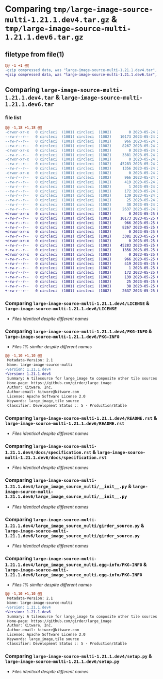 # Comparing `tmp/large-image-source-multi-1.21.1.dev4.tar.gz` & `tmp/large-image-source-multi-1.21.1.dev6.tar.gz`

## filetype from file(1)

```diff
@@ -1 +1 @@
-gzip compressed data, was "large-image-source-multi-1.21.1.dev4.tar", last modified: Wed May 24 20:08:59 2023, max compression
+gzip compressed data, was "large-image-source-multi-1.21.1.dev6.tar", last modified: Thu May 25 01:22:23 2023, max compression
```

## Comparing `large-image-source-multi-1.21.1.dev4.tar` & `large-image-source-multi-1.21.1.dev6.tar`

### file list

```diff
@@ -1,18 +1,18 @@
-drwxr-xr-x   0 circleci  (1001) circleci  (1002)        0 2023-05-24 20:08:59.135365 large-image-source-multi-1.21.1.dev4/
--rw-r--r--   0 circleci  (1001) circleci  (1002)    10173 2023-05-24 20:08:58.000000 large-image-source-multi-1.21.1.dev4/LICENSE
--rw-r--r--   0 circleci  (1001) circleci  (1002)      966 2023-05-24 20:08:59.135365 large-image-source-multi-1.21.1.dev4/PKG-INFO
--rw-r--r--   0 circleci  (1001) circleci  (1002)     8267 2023-05-24 20:08:58.000000 large-image-source-multi-1.21.1.dev4/README.rst
-drwxr-xr-x   0 circleci  (1001) circleci  (1002)        0 2023-05-24 20:08:59.131365 large-image-source-multi-1.21.1.dev4/docs/
--rw-r--r--   0 circleci  (1001) circleci  (1002)     3381 2023-05-24 20:07:46.000000 large-image-source-multi-1.21.1.dev4/docs/specification.rst
-drwxr-xr-x   0 circleci  (1001) circleci  (1002)        0 2023-05-24 20:08:59.131365 large-image-source-multi-1.21.1.dev4/large_image_source_multi/
--rw-r--r--   0 circleci  (1001) circleci  (1002)    45283 2023-05-24 20:07:46.000000 large-image-source-multi-1.21.1.dev4/large_image_source_multi/__init__.py
--rw-r--r--   0 circleci  (1001) circleci  (1002)     1356 2023-05-24 20:07:46.000000 large-image-source-multi-1.21.1.dev4/large_image_source_multi/girder_source.py
-drwxr-xr-x   0 circleci  (1001) circleci  (1002)        0 2023-05-24 20:08:59.131365 large-image-source-multi-1.21.1.dev4/large_image_source_multi.egg-info/
--rw-r--r--   0 circleci  (1001) circleci  (1002)      966 2023-05-24 20:08:59.000000 large-image-source-multi-1.21.1.dev4/large_image_source_multi.egg-info/PKG-INFO
--rw-r--r--   0 circleci  (1001) circleci  (1002)      419 2023-05-24 20:08:59.000000 large-image-source-multi-1.21.1.dev4/large_image_source_multi.egg-info/SOURCES.txt
--rw-r--r--   0 circleci  (1001) circleci  (1002)        1 2023-05-24 20:08:59.000000 large-image-source-multi-1.21.1.dev4/large_image_source_multi.egg-info/dependency_links.txt
--rw-r--r--   0 circleci  (1001) circleci  (1002)      172 2023-05-24 20:08:59.000000 large-image-source-multi-1.21.1.dev4/large_image_source_multi.egg-info/entry_points.txt
--rw-r--r--   0 circleci  (1001) circleci  (1002)      139 2023-05-24 20:08:59.000000 large-image-source-multi-1.21.1.dev4/large_image_source_multi.egg-info/requires.txt
--rw-r--r--   0 circleci  (1001) circleci  (1002)       25 2023-05-24 20:08:59.000000 large-image-source-multi-1.21.1.dev4/large_image_source_multi.egg-info/top_level.txt
--rw-r--r--   0 circleci  (1001) circleci  (1002)       38 2023-05-24 20:08:59.135365 large-image-source-multi-1.21.1.dev4/setup.cfg
--rw-r--r--   0 circleci  (1001) circleci  (1002)     2637 2023-05-24 20:07:46.000000 large-image-source-multi-1.21.1.dev4/setup.py
+drwxr-xr-x   0 circleci  (1001) circleci  (1002)        0 2023-05-25 01:22:23.267560 large-image-source-multi-1.21.1.dev6/
+-rw-r--r--   0 circleci  (1001) circleci  (1002)    10173 2023-05-25 01:22:22.000000 large-image-source-multi-1.21.1.dev6/LICENSE
+-rw-r--r--   0 circleci  (1001) circleci  (1002)      966 2023-05-25 01:22:23.267560 large-image-source-multi-1.21.1.dev6/PKG-INFO
+-rw-r--r--   0 circleci  (1001) circleci  (1002)     8267 2023-05-25 01:22:22.000000 large-image-source-multi-1.21.1.dev6/README.rst
+drwxr-xr-x   0 circleci  (1001) circleci  (1002)        0 2023-05-25 01:22:23.267560 large-image-source-multi-1.21.1.dev6/docs/
+-rw-r--r--   0 circleci  (1001) circleci  (1002)     3381 2023-05-25 01:21:02.000000 large-image-source-multi-1.21.1.dev6/docs/specification.rst
+drwxr-xr-x   0 circleci  (1001) circleci  (1002)        0 2023-05-25 01:22:23.267560 large-image-source-multi-1.21.1.dev6/large_image_source_multi/
+-rw-r--r--   0 circleci  (1001) circleci  (1002)    45283 2023-05-25 01:21:02.000000 large-image-source-multi-1.21.1.dev6/large_image_source_multi/__init__.py
+-rw-r--r--   0 circleci  (1001) circleci  (1002)     1356 2023-05-25 01:21:02.000000 large-image-source-multi-1.21.1.dev6/large_image_source_multi/girder_source.py
+drwxr-xr-x   0 circleci  (1001) circleci  (1002)        0 2023-05-25 01:22:23.267560 large-image-source-multi-1.21.1.dev6/large_image_source_multi.egg-info/
+-rw-r--r--   0 circleci  (1001) circleci  (1002)      966 2023-05-25 01:22:23.000000 large-image-source-multi-1.21.1.dev6/large_image_source_multi.egg-info/PKG-INFO
+-rw-r--r--   0 circleci  (1001) circleci  (1002)      419 2023-05-25 01:22:23.000000 large-image-source-multi-1.21.1.dev6/large_image_source_multi.egg-info/SOURCES.txt
+-rw-r--r--   0 circleci  (1001) circleci  (1002)        1 2023-05-25 01:22:23.000000 large-image-source-multi-1.21.1.dev6/large_image_source_multi.egg-info/dependency_links.txt
+-rw-r--r--   0 circleci  (1001) circleci  (1002)      172 2023-05-25 01:22:23.000000 large-image-source-multi-1.21.1.dev6/large_image_source_multi.egg-info/entry_points.txt
+-rw-r--r--   0 circleci  (1001) circleci  (1002)      139 2023-05-25 01:22:23.000000 large-image-source-multi-1.21.1.dev6/large_image_source_multi.egg-info/requires.txt
+-rw-r--r--   0 circleci  (1001) circleci  (1002)       25 2023-05-25 01:22:23.000000 large-image-source-multi-1.21.1.dev6/large_image_source_multi.egg-info/top_level.txt
+-rw-r--r--   0 circleci  (1001) circleci  (1002)       38 2023-05-25 01:22:23.267560 large-image-source-multi-1.21.1.dev6/setup.cfg
+-rw-r--r--   0 circleci  (1001) circleci  (1002)     2637 2023-05-25 01:21:02.000000 large-image-source-multi-1.21.1.dev6/setup.py
```

### Comparing `large-image-source-multi-1.21.1.dev4/LICENSE` & `large-image-source-multi-1.21.1.dev6/LICENSE`

 * *Files identical despite different names*

### Comparing `large-image-source-multi-1.21.1.dev4/PKG-INFO` & `large-image-source-multi-1.21.1.dev6/PKG-INFO`

 * *Files 1% similar despite different names*

```diff
@@ -1,10 +1,10 @@
 Metadata-Version: 2.1
 Name: large-image-source-multi
-Version: 1.21.1.dev4
+Version: 1.21.1.dev6
 Summary: A tilesource for large_image to composite other tile sources
 Home-page: https://github.com/girder/large_image
 Author: Kitware, Inc.
 Author-email: kitware@kitware.com
 License: Apache Software License 2.0
 Keywords: large_image,tile source
 Classifier: Development Status :: 5 - Production/Stable
```

### Comparing `large-image-source-multi-1.21.1.dev4/README.rst` & `large-image-source-multi-1.21.1.dev6/README.rst`

 * *Files identical despite different names*

### Comparing `large-image-source-multi-1.21.1.dev4/docs/specification.rst` & `large-image-source-multi-1.21.1.dev6/docs/specification.rst`

 * *Files identical despite different names*

### Comparing `large-image-source-multi-1.21.1.dev4/large_image_source_multi/__init__.py` & `large-image-source-multi-1.21.1.dev6/large_image_source_multi/__init__.py`

 * *Files identical despite different names*

### Comparing `large-image-source-multi-1.21.1.dev4/large_image_source_multi/girder_source.py` & `large-image-source-multi-1.21.1.dev6/large_image_source_multi/girder_source.py`

 * *Files identical despite different names*

### Comparing `large-image-source-multi-1.21.1.dev4/large_image_source_multi.egg-info/PKG-INFO` & `large-image-source-multi-1.21.1.dev6/large_image_source_multi.egg-info/PKG-INFO`

 * *Files 1% similar despite different names*

```diff
@@ -1,10 +1,10 @@
 Metadata-Version: 2.1
 Name: large-image-source-multi
-Version: 1.21.1.dev4
+Version: 1.21.1.dev6
 Summary: A tilesource for large_image to composite other tile sources
 Home-page: https://github.com/girder/large_image
 Author: Kitware, Inc.
 Author-email: kitware@kitware.com
 License: Apache Software License 2.0
 Keywords: large_image,tile source
 Classifier: Development Status :: 5 - Production/Stable
```

### Comparing `large-image-source-multi-1.21.1.dev4/setup.py` & `large-image-source-multi-1.21.1.dev6/setup.py`

 * *Files identical despite different names*

